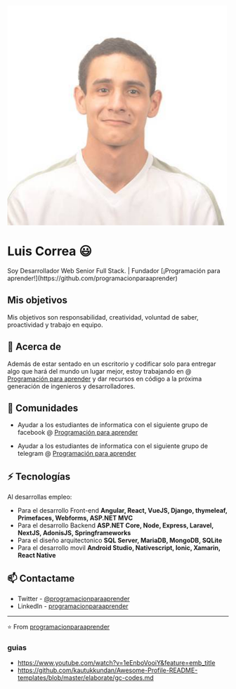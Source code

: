 


<img src="img/Luis_Correa.jpg" alt="Size Limit logo by Anton Lovchikov" width="500" height="500">


# Luis Correa 😃
<p>
Soy Desarrollador Web Senior Full Stack. | Fundador [¡Programación para aprender!](https://github.com/programacionparaaprender) 
</p>

## Mis objetivos
<p>
Mis objetivos son responsabilidad, creatividad, voluntad de saber, proactividad y trabajo en equipo.
</p>

## 🧐 Acerca de
Además de estar sentado en un escritorio y codificar solo para entregar algo que hará del mundo un lugar mejor, estoy trabajando en @ [Programación para aprender](https://www.facebook.com/ProgramacionParaAprender) y dar recursos en código a la próxima generación de ingenieros y desarrolladores.


## 👯 Comunidades
- Ayudar a los estudiantes de informatica con el siguiente grupo de facebook @ [Programación para aprender](https://www.facebook.com/groups/ProgramacionParaAprender)

- Ayudar a los estudiantes de informatica con el siguiente grupo de telegram @ [Programación para aprender](https://t.me/joinchat/GVbIFIPX3MlQTtSJ)


## ⚡ Tecnologías
Al desarrollas empleo:
- Para el desarrollo Front-end **Angular, React, VueJS, Django, thymeleaf, Primefaces, Webforms, ASP.NET MVC**
- Para el desarrollo Backend **ASP.NET Core, Node, Express, Laravel, NextJS, AdonisJS, Springframeworks**
- Para el diseño arquitectonico **SQL Server, MariaDB, MongoDB, SQLite** 
- Para el desarrollo movil **Android Studio, Nativescript, Ionic, Xamarin, React Native**

## 📫 Contactame
- Twitter - [@programacionparaaprender](https://twitter.com/programacionpa1)
- LinkedIn - [programacionparaaprender](https://www.linkedin.com/in/luis-correa-36477a1b7/)


---
⭐️ From [programacionparaaprender](https://github.com/programacionparaaprender)

### guias
- https://www.youtube.com/watch?v=1eEnboVooiY&feature=emb_title
- https://github.com/kautukkundan/Awesome-Profile-README-templates/blob/master/elaborate/gc-codes.md
